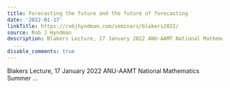 ```yaml
---
title: Forecasting the future and the future of forecasting
date: '2022-01-17'
linkTitle: https://robjhyndman.com/seminars/blakers2022/
source: Rob J Hyndman
description: Blakers Lecture, 17 January 2022 ANU-AAMT National Mathematics Summer
  ...
disable_comments: true
---
```

Blakers Lecture, 17 January 2022 ANU-AAMT National Mathematics Summer ...